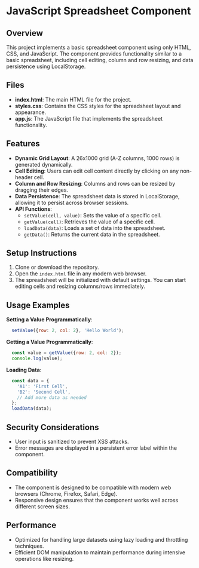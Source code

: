 # JavaScript Spreadsheet Component

## Overview

This project implements a basic spreadsheet component using only HTML, CSS, and JavaScript. The component provides functionality similar to a basic spreadsheet, including cell editing, column and row resizing, and data persistence using LocalStorage.

## Files

- **index.html**: The main HTML file for the project.
- **styles.css**: Contains the CSS styles for the spreadsheet layout and appearance.
- **app.js**: The JavaScript file that implements the spreadsheet functionality.

## Features

- **Dynamic Grid Layout**: A 26x1000 grid (A-Z columns, 1000 rows) is generated dynamically.
- **Cell Editing**: Users can edit cell content directly by clicking on any non-header cell.
- **Column and Row Resizing**: Columns and rows can be resized by dragging their edges.
- **Data Persistence**: The spreadsheet data is stored in LocalStorage, allowing it to persist across browser sessions.
- **API Functions**: 
  - `setValue(cell, value)`: Sets the value of a specific cell.
  - `getValue(cell)`: Retrieves the value of a specific cell.
  - `loadData(data)`: Loads a set of data into the spreadsheet.
  - `getData()`: Returns the current data in the spreadsheet.

## Setup Instructions

1. Clone or download the repository.
2. Open the `index.html` file in any modern web browser.
3. The spreadsheet will be initialized with default settings. You can start editing cells and resizing columns/rows immediately.

## Usage Examples

**Setting a Value Programmatically**:
```javascript
  setValue({row: 2, col: 2}, 'Hello World');
```
  
**Getting a Value Programmatically**:
```javascript
  const value = getValue({row: 2, col: 2});
  console.log(value);
```
  
**Loading Data**:
```javascript
  const data = {
    'A1': 'First Cell',
    'B2': 'Second Cell',
    // Add more data as needed
  };
  loadData(data);
```

## Security Considerations

- User input is sanitized to prevent XSS attacks.
- Error messages are displayed in a persistent error label within the component.

## Compatibility

- The component is designed to be compatible with modern web browsers (Chrome, Firefox, Safari, Edge).
- Responsive design ensures that the component works well across different screen sizes.

## Performance

- Optimized for handling large datasets using lazy loading and throttling techniques.
- Efficient DOM manipulation to maintain performance during intensive operations like resizing.

